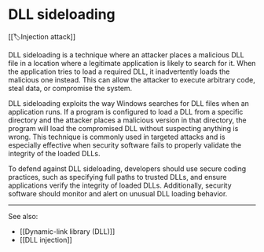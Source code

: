 
# DLL sideloading

[[🏷️Injection attack]]

DLL sideloading is a technique where an attacker places a malicious DLL file in a location where a legitimate application is likely to search for it. When the application tries to load a required DLL, it inadvertently loads the malicious one instead. This can allow the attacker to execute arbitrary code, steal data, or compromise the system.

DLL sideloading exploits the way Windows searches for DLL files when an application runs. If a program is configured to load a DLL from a specific directory and the attacker places a malicious version in that directory, the program will load the compromised DLL without suspecting anything is wrong. This technique is commonly used in targeted attacks and is especially effective when security software fails to properly validate the integrity of the loaded DLLs.

To defend against DLL sideloading, developers should use secure coding practices, such as specifying full paths to trusted DLLs, and ensure applications verify the integrity of loaded DLLs. Additionally, security software should monitor and alert on unusual DLL loading behavior.

---

See also:

- [[Dynamic-link library (DLL)]]
- [[DLL injection]]
